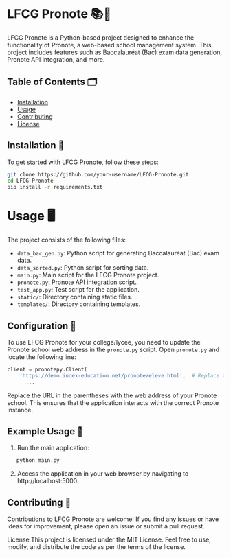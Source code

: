 # LFCG Pronote 📚🔗

LFCG Pronote is a Python-based project designed to enhance the functionality of Pronote, a web-based school management system. This project includes features such as Baccalauréat (Bac) exam data generation, Pronote API integration, and more.

## Table of Contents 🗂

- [Installation](#installation)
- [Usage](#usage)
- [Contributing](#contributing)
- [License](#license)

## Installation 🚀

To get started with LFCG Pronote, follow these steps:

```bash
git clone https://github.com/your-username/LFCG-Pronote.git
cd LFCG-Pronote
pip install -r requirements.txt
```

# Usage 🖥️

The project consists of the following files:

- `data_bac_gen.py`: Python script for generating Baccalauréat (Bac) exam data.
- `data_sorted.py`: Python script for sorting data.
- `main.py`: Main script for the LFCG Pronote project.
- `pronote.py`: Pronote API integration script.
- `test_app.py`: Test script for the application.
- `static/`: Directory containing static files.
- `templates/`: Directory containing templates.

## Configuration 🔧

To use LFCG Pronote for your college/lycée, you need to update the Pronote school web address in the `pronote.py` script. Open `pronote.py` and locate the following line:

```python
client = pronotepy.Client(
    'https://demo.index-education.net/pronote/eleve.html',  # Replace this line
      ...
```
Replace the URL in the parentheses with the web address of your Pronote school. This ensures that the application interacts with the correct Pronote instance.

## Example Usage 📄

1. Run the main application:

```bash
   python main.py
```

2. Access the application in your web browser by navigating to http://localhost:5000.

## Contributing 🤝

Contributions to LFCG Pronote are welcome! If you find any issues or have ideas for improvement, please open an issue or submit a pull request.

License
This project is licensed under the MIT License. Feel free to use, modify, and distribute the code as per the terms of the license.
